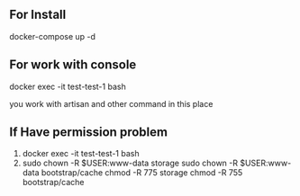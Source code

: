 
## For Install

docker-compose up -d

## For work with console

docker exec -it test-test-1 bash 

you work with artisan and other command in this place 

## If Have permission problem

1. docker exec -it test-test-1 bash
2. sudo chown -R $USER:www-data storage
   sudo chown -R $USER:www-data bootstrap/cache
   chmod -R 775 storage
   chmod -R 755 bootstrap/cache
